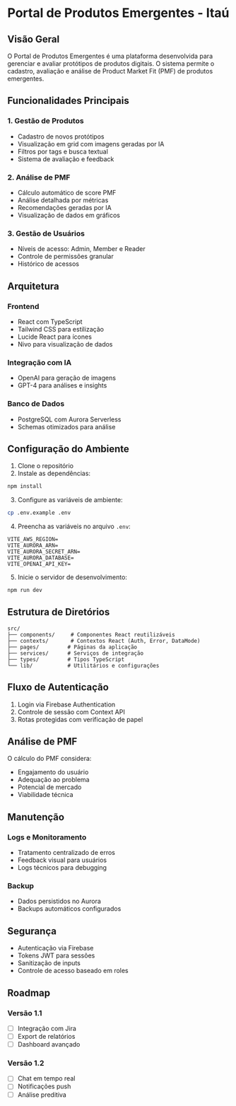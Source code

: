 # Portal de Produtos Emergentes - Itaú

## Visão Geral

O Portal de Produtos Emergentes é uma plataforma desenvolvida para gerenciar e avaliar protótipos de produtos digitais. O sistema permite o cadastro, avaliação e análise de Product Market Fit (PMF) de produtos emergentes.

## Funcionalidades Principais

### 1. Gestão de Produtos
- Cadastro de novos protótipos
- Visualização em grid com imagens geradas por IA
- Filtros por tags e busca textual
- Sistema de avaliação e feedback

### 2. Análise de PMF
- Cálculo automático de score PMF
- Análise detalhada por métricas
- Recomendações geradas por IA
- Visualização de dados em gráficos

### 3. Gestão de Usuários
- Níveis de acesso: Admin, Member e Reader
- Controle de permissões granular
- Histórico de acessos

## Arquitetura

### Frontend
- React com TypeScript
- Tailwind CSS para estilização
- Lucide React para ícones
- Nivo para visualização de dados

### Integração com IA
- OpenAI para geração de imagens
- GPT-4 para análises e insights

### Banco de Dados
- PostgreSQL com Aurora Serverless
- Schemas otimizados para análise

## Configuração do Ambiente

1. Clone o repositório
2. Instale as dependências:
```bash
npm install
```

3. Configure as variáveis de ambiente:
```bash
cp .env.example .env
```

4. Preencha as variáveis no arquivo `.env`:
```
VITE_AWS_REGION=
VITE_AURORA_ARN=
VITE_AURORA_SECRET_ARN=
VITE_AURORA_DATABASE=
VITE_OPENAI_API_KEY=
```

5. Inicie o servidor de desenvolvimento:
```bash
npm run dev
```

## Estrutura de Diretórios

```
src/
├── components/     # Componentes React reutilizáveis
├── contexts/       # Contextos React (Auth, Error, DataMode)
├── pages/         # Páginas da aplicação
├── services/      # Serviços de integração
├── types/         # Tipos TypeScript
└── lib/           # Utilitários e configurações
```

## Fluxo de Autenticação

1. Login via Firebase Authentication
2. Controle de sessão com Context API
3. Rotas protegidas com verificação de papel

## Análise de PMF

O cálculo do PMF considera:
- Engajamento do usuário
- Adequação ao problema
- Potencial de mercado
- Viabilidade técnica

## Manutenção

### Logs e Monitoramento
- Tratamento centralizado de erros
- Feedback visual para usuários
- Logs técnicos para debugging

### Backup
- Dados persistidos no Aurora
- Backups automáticos configurados

## Segurança

- Autenticação via Firebase
- Tokens JWT para sessões
- Sanitização de inputs
- Controle de acesso baseado em roles

## Roadmap

### Versão 1.1
- [ ] Integração com Jira
- [ ] Export de relatórios
- [ ] Dashboard avançado

### Versão 1.2
- [ ] Chat em tempo real
- [ ] Notificações push
- [ ] Análise preditiva